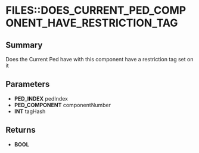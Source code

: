 # FILES::DOES_CURRENT_PED_COMPONENT_HAVE_RESTRICTION_TAG

## Summary
Does the Current Ped have with this component have a restriction tag set on it

## Parameters
* **PED_INDEX** pedIndex
* **PED_COMPONENT** componentNumber
* **INT** tagHash

## Returns
* **BOOL**